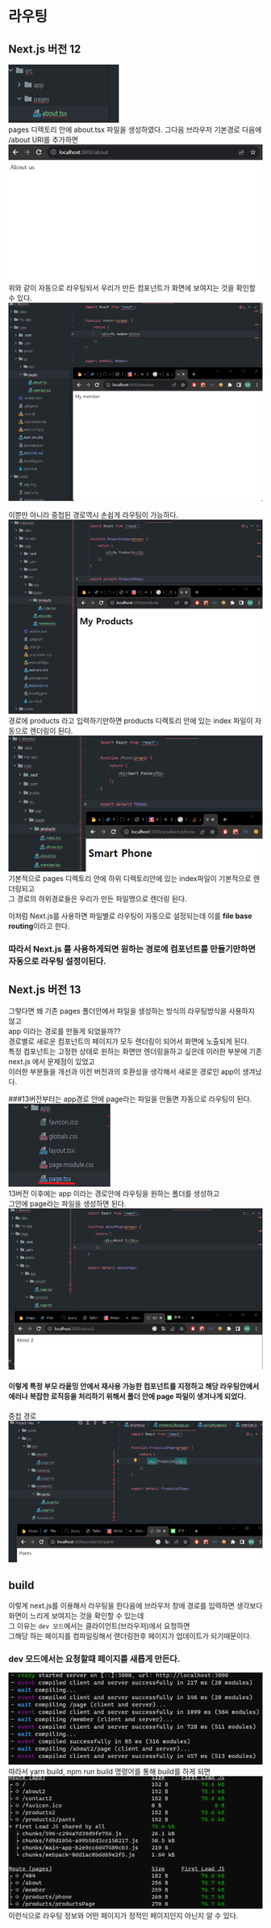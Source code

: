 # 라우팅
## Next.js 버전 12
![](../public/page.png)  
pages 디렉토리 안에 about.tsx 파일을 생성하였다. 그다음 브라우저 기본경로 다음에 /about URI를 추가하면  
![](../public/page2.png)  
위와 같이 자동으로 라우팅되서 우리가 만든 컴포넌트가 화면에 보여지는 것을 확인할 수 있다.  
![](../public/page3.png)  
  
이뿐만 아니라 중첩된 경로역시 손쉽게 라우팅이 가능하다.  
![](../public/page4.png)  
경로에 products 라고 입력하기만하면 products 디렉토리 안에 있는 index 파일이 자동으로 렌더링이 된다.  
![](../public/page5.png)  
기본적으로 pages 디렉토리 안에 하위 디렉토리안에 있는 index파일이 기본적으로 렌더링되고  
그 경로의 하위경로들은 우리가 만든 파일명으로 렌더링 된다.  
  
이처럼 Next.js를 사용하면 파일별로 라우팅이 자동으로 설정되는데 이를 **file base routing**이라고 한다.  
### 따라서 Next.js 를 사용하게되면 원하는 경로에 컴포넌트를 만들기만하면 자동으로 라우팅 설정이된다.

## Next.js 버전 13
그렇다면 왜 기존 pages 폴더안에서 파일을 생성하는 방식의 라우팅방식을 사용하지 않고  
app 이라는 경로를 만들게 되었을까??  
경로별로 새로운 컴포넌트의 페이지가 모두 렌더링이 되어서 화면에 노출되게 된다.  
특정 컴포넌트는 고정한 상태로 원하는 화면만 렌더링을하고 싶은데 이러한 부분에 기존 next.js 에서 문제점이 있었고  
이러한 부분들을 개선과 이전 버전과의 호환성을 생각해서 새로운 경로인 app이 생겨났다.  
  
###13버전부터는 app경로 안에 page라는 파일을 만들면 자동으로 라우팅이 된다.
![](../public/page6.png)  
13버전 이후에는 app 이라는 경로안에 라우팅을 원하는 폴더를 생성하고  
그안에 page라는 파일을 생성하면 된다.  
![](../public/page7.png)  

  
#### 이렇게 특정 부모 라웉밍 안에서 재사용 가능한 컴포넌트를 지정하고 해당 라우팅안에서 에러나 복잡한 로직등을 처리하기 위해서 폴더 안에 page 파일이 생겨나게 되었다.
  
  
중첩 경로  
![](../public/page8.png)

## build
이렇게 next.js를 이용해서 라우팅을 한다음에 브라우저 창에 경로를 입력하면 생각보다 화면이 느리게 보여지는 것을 확인할 수 있는데  
그 이유는 `dev 모드`에서는 클라이언트(브라우저)에서 요청하면  
그해당 하는 페이지를 컴파일링해서 랜더링한후 페이지가 업데이트가 되기때문이다.
### dev 모드에서는 요청할때 페이지를 새롭게 만든다.
![](../public/page9.png)  
따라서 yarn build, npm run build 명령어를 통해 build를 하게 되면  
![](../public/page10.png)  
이런식으로 라우팅 정보와 어떤 페이지가 정적인 페이지인지 아닌지 알 수 있다.